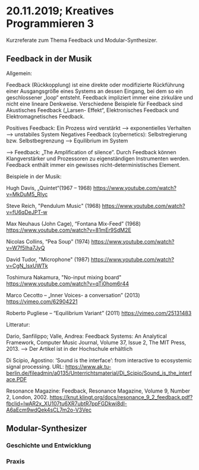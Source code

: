 # 20.11.2019; Kreatives Programmieren 3

Kurzreferate zum Thema Feedback und Modular-Synthesizer.

## Feedback in der Musik

Allgemein: 

Feedback (Rückkopplung) ist eine direkte oder modifizierte Rückführung einer Ausgangsgröße eines Systems an dessen Eingang, bei dem so ein geschlossener „loop“ entsteht. Feedback impliziert immer eine zirkuläre und nicht eine lineare Denkweise.
Verschiedene Beispiele für Feedback sind Akustisches Feedback („Larsen- Effekt“, Elektronisches Feedback und Elektromagnetisches Feedback.

Positives Feedback: Ein Prozess wird verstärkt --> exponentielles Verhalten --> unstabiles System 
Negatives Feedback (cybernetics): Selbstregierung bzw. Selbstbegrenzung --> Equilibrium im System 

--> Feedback: „The Amplification of silence”.
Durch Feedback können Klangverstärker und Prozessoren zu eigenständigen Instrumenten werden.
Feedback enthält immer ein gewisses nicht-deterministisches Element.


Beispiele in der Musik:

Hugh Davis, „Quintet“(1967 – 1968)
https://www.youtube.com/watch?v=MkDuM5_RIyc

Steve Reich, "Pendulum Music" (1968)
https://www.youtube.com/watch?v=fU6qDeJPT-w

Max Neuhaus (John Cage), “Fontana Mix-Feed” (1968)
https://www.youtube.com/watch?v=81mEr9SdM2E

Nicolas Collins, “Pea Soup” (1974) 
https://www.youtube.com/watch?v=W7f5Iha7JyQ

David Tudor, "Microphone" (1987)
https://www.youtube.com/watch?v=CgN_lsxUWTk

Toshimura Nakamura, "No-input mixing board"
https://www.youtube.com/watch?v=qTi0hom6r44

Marco Cecotto – „Inner Voices- a conversation” (2013)
https://vimeo.com/62904221

Roberto Pugliese – “Equilibrium Variant” (2011)
https://vimeo.com/25131483

Litteratur:


Dario, Sanfilippo; Valle, Andrea: Feedback Systems: An Analytical Framework, Computer Music Journal, Volume 37, Issue 2, The MIT Press, 2013. --> Der Artikel ist in der Hochschule erhältlich

Di Scipio, Agostino: ‘Sound is the interface’: from interactive to
ecosystemic signal processing.
URL: https://www.ak.tu-berlin.de/fileadmin/a0135/Unterrichtsmaterial/Di_Scipio/Sound_is_the_interface.PDF

Resonance Magazine: Feedback, 
Resonance Magazine, Volume 9, Number 2, London, 2002.
https://knut.klingt.org/docs/resonance_9_2_feedback.pdf?fbclid=IwAR2x_XU107tu6XR7ubtR7ppFGDkwi8dl-A6aEcm9wdQek4sCL7m2o-V3Vec


## Modular-Synthesizer

### Geschichte und Entwicklung

### Praxis
